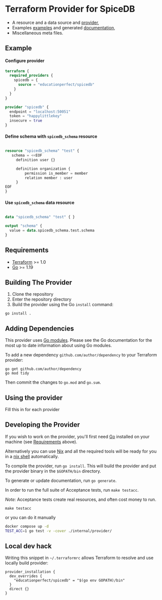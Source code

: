 # Terraform Provider for SpiceDB


- A resource and a data source and [provider](./internal/provider),
- Examples [examples](./examples) and generated  [documentation](./docs/index.md),
- Miscellaneous meta files.

## Example

#### Configure provider
```terraform
terraform {
  required_providers {
    spicedb = {
      source = "educationperfect/spicedb"
    }
  }
}

provider "spicedb" {
  endpoint = "localhost:50051"
  token = "happylittlekey"
  insecure = true
}
```

#### Define schema with `spicedb_schema` resource
```terraform

resource "spicedb_schema" "test" {
   schema = <<EOF
     definition user {}

     definition organization {
         permission is_member = member
         relation member : user
     }
EOF
}
```

#### Use `spicedb_schema` data resource
```terraform

data "spicedb_schema" "test" { }

output "schema" {
  value = data.spicedb_schema.test.schema
}
```

## Requirements

- [Terraform](https://developer.hashicorp.com/terraform/downloads) >= 1.0
- [Go](https://golang.org/doc/install) >= 1.19

## Building The Provider

1. Clone the repository
1. Enter the repository directory
1. Build the provider using the Go `install` command:

```shell
go install .
```

## Adding Dependencies

This provider uses [Go modules](https://github.com/golang/go/wiki/Modules).
Please see the Go documentation for the most up to date information about using Go modules.

To add a new dependency `github.com/author/dependency` to your Terraform provider:

```shell
go get github.com/author/dependency
go mod tidy
```

Then commit the changes to `go.mod` and `go.sum`.

## Using the provider

Fill this in for each provider

## Developing the Provider

If you wish to work on the provider, you'll first need [Go](http://www.golang.org) installed on your machine (see [Requirements](#requirements) above).

Alternatively you can use [Nix](https://nixos.org/download) and all the required tools will be ready
for you in a [nix shell](./shell.nix) automatically.

To compile the provider, run `go install`. This will build the provider and put the provider binary in the `$GOPATH/bin` directory.

To generate or update documentation, run `go generate`.

In order to run the full suite of Acceptance tests, run `make testacc`.

*Note:* Acceptance tests create real resources, and often cost money to run.

```shell
make testacc
```

or you can do it manually

```bash
docker compose up -d
TEST_ACC=1 go test -v -cover ./internal/provider/
```

## Local dev hack

Writing this snippet in `~/.terraformrc` allows Terraform to resolve and use
locally build provider:

```
provider_installation {
  dev_overrides {
    "educationperfect/spicedb" = "$(go env GOPATH)/bin"
  }
  direct {}
}
```
